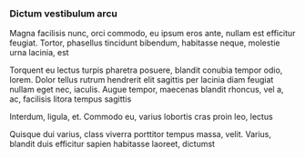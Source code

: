 ### Dictum vestibulum arcu

Magna facilisis nunc, orci commodo, eu ipsum eros ante, nullam est efficitur feugiat. Tortor, phasellus tincidunt bibendum, habitasse neque, molestie urna lacinia, est

Torquent eu lectus turpis pharetra posuere, blandit conubia tempor odio, lorem. Dolor tellus rutrum hendrerit elit sagittis per lacinia diam feugiat nullam eget nec, iaculis. Augue tempor, maecenas blandit rhoncus, vel a, ac, facilisis litora tempus sagittis

Interdum, ligula, et. Commodo eu, varius lobortis cras proin leo, lectus

Quisque dui varius, class viverra porttitor tempus massa, velit. Varius, blandit duis efficitur sapien habitasse laoreet, dictumst


